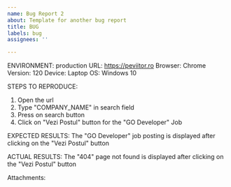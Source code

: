 ```yaml
---
name: Bug Report 2
about: Template for another bug report
title: BUG
labels: bug
assignees: ''

---
```


ENVIRONMENT: production
URL: https://peviitor.ro
Browser: Chrome
Version: 120
Device: Laptop
OS: Windows 10

STEPS TO REPRODUCE:
 1. Open the url
 2. Type "COMPANY_NAME" in search field
 3. Press on search button
 4. Click on "Vezi Postul" button for the "GO Developer" Job

EXPECTED RESULTS:
  The "GO Developer" job posting is displayed after clicking on the "Vezi Postul" button

ACTUAL RESULTS:
  The "404" page not found is displayed after clicking on the "Vezi Postul" button

Attachments:
